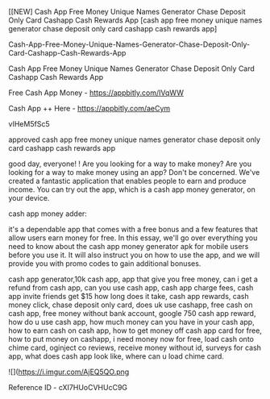 [[NEW] Cash App Free Money Unique Names Generator Chase Deposit Only Card Cashapp Cash Rewards App [cash app free money unique names generator chase deposit only card cashapp cash rewards app]

Cash-App-Free-Money-Unique-Names-Generator-Chase-Deposit-Only-Card-Cashapp-Cash-Rewards-App

Cash App Free Money Unique Names Generator Chase Deposit Only Card Cashapp Cash Rewards App

Free Cash App Money -  https://appbitly.com/IVqWW


Cash App ++ Here - https://appbitly.com/aeCym


vIHeM5fSc5

approved cash app free money unique names generator chase deposit only card cashapp cash rewards app

good day, everyone! ! Are you looking for a way to make money? Are you looking for a way to make money using an app? Don't be concerned. We've created a fantastic application that enables people to earn and produce income. You can try out the app, which is a cash app money generator, on your device.

cash app money adder:

it's a dependable app that comes with a free bonus and a few features that allow users earn money for free. In this essay, we'll go over everything you need to know about the cash app money generator apk for mobile users before you use it. It will also instruct you on how to use the app, and we will provide you with promo codes to gain additional bonuses.

cash app generator,10k cash app, app that give you free money, can i get a refund from cash app, can you use cash app, cash app charge fees, cash app invite friends get $15 how long does it take, cash app rewards, cash money click, chase deposit only card, does uk use cashapp, free cash on cash app, free money without bank account, google 750 cash app reward, how do u use cash app, how much money can you have in your cash app, how to earn cash on cash app, how to get money off cash app card for free, how to put money on cashapp, i need money now for free, load cash onto chime card, oginject co reviews, receive money without id, surveys for cash app, what does cash app look like, where can u load chime card.

![](https://i.imgur.com/AjEQ5QO.png

Reference ID - cXI7HUoCVHUcC9G